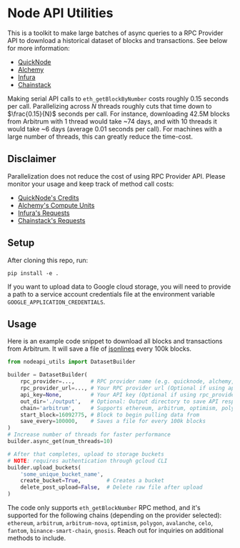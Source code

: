 # Node API Utilities

This is a toolkit to make large batches of async queries to a RPC Provider API to download a historical dataset of blocks and transactions. See below for more information:

- [QuickNode](https://www.quicknode.com/core-api)
- [Alchemy](https://docs.alchemy.com/reference/api-overview)
- [Infura](https://www.infura.io/product/overview)
- [Chainstack](https://chainstack.com/solution/)

Making serial API calls to `eth_getBlockByNumber` costs roughly 0.15 seconds per call. Parallelizing across $N$ threads roughly cuts that time down to $\frac{0.15}{N}$ seconds per call. For instance, downloading 42.5M blocks from Arbitrum with 1 thread would take ~74 days, and with 10 threads it would take ~6 days (average 0.01 seconds per call). For machines with a large number of threads, this can greatly reduce the time-cost.

## Disclaimer

Parallelization does not reduce the cost of using RPC Provider API. Please monitor your usage and keep track of method call costs:

- [QuickNode's Credits](https://www.quicknode.com/api-credits)
- [Alchemy's Compute Units](https://docs.alchemy.com/reference/compute-units)
- [Infura's Requests](https://www.infura.io/pricing)
- [Chainstack's Requests](https://chainstack.com/pricing)

## Setup

After cloning this repo, run:

```
pip install -e .
```

If you want to upload data to Google cloud storage, you will need to provide a path to a service account credentials file at the environment variable `GOOGLE_APPLICATION_CREDENTIALS`.

## Usage

Here is an example code snippet to download all blocks and transactions from Arbitrum. It will save a file of [jsonlines](https://pypi.org/project/jsonlines/) every 100k blocks.

```python
from nodeapi_utils import DatasetBuilder

builder = DatasetBuilder(
    rpc_provider=...,     # RPC provider name (e.g. quicknode, alchemy, infura, chainstack)
    rpc_provider_url=..., # Your RPC provider url (Optional if using api_key)
    api_key=None,         # Your API key (Optional if using rpc_provider_url)
    out_dir='./output',   # Optional: Output directory to save API responses to
    chain='arbitrum',     # Supports ethereum, arbitrum, optimism, polygon, etc. (Optional if using rpc_provider_url)
    start_block=16092775, # Block to begin pulling data from
    save_every=100000,    # Saves a file for every 100k blocks
)
# Increase number of threads for faster performance
builder.async_get(num_threads=10)

# After that completes, upload to storage buckets
# NOTE: requires authentication through gcloud CLI
builder.upload_buckets(
    'some_unique_bucket_name',
    create_bucket=True,        # Creates a bucket
    delete_post_upload=False,  # Delete raw file after upload
)
```

The code only supports `eth_getBlockNumber` RPC method, and it's supported for the following chains (depending on the provider selected): `ethereum`, `arbitrum`, `arbitrum-nova`, `optimism`, `polygon`, `avalanche`, `celo`, `fantom`, `binance-smart-chain`, `gnosis`. Reach out for inquiries on additional methods to include.

